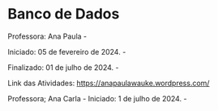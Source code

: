 # Banco de Dados

Professora: Ana Paula  - 

Iniciado: 05 de fevereiro de 2024. - 

Finalizado: 01 de julho de 2024. -

Link das Atividades: https://anapaulawauke.wordpress.com/


Professora; Ana Carla -
Iniciado: 1 de julho de 2024. -

